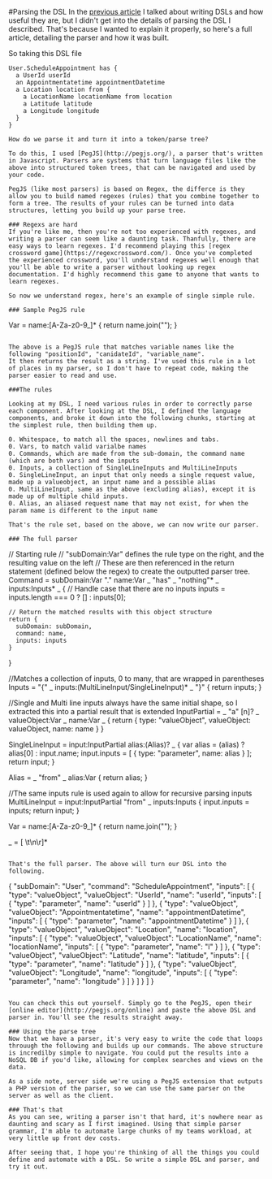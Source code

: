 
#Parsing the DSL
In the [previous article](https://github.com/barryosull/articles/blob/master/dsls/1.1.Write%20DSLs%20and%20code%20faster.md) I talked about writing DSLs and how useful they are, but I didn't get into the details of parsing the DSL I described. That's because I wanted to explain it properly, so here's a full article, detailing the parser and how it was built.

So taking this DSL file
```
User.ScheduleAppointment has { 
  a UserId userId 
  an Appointmentatetime appointmentDatetime
  a Location location from {
    a LocationName locationName from location
    a Latitude latitude
    a Longitude longitude
  }
}

How do we parse it and turn it into a token/parse tree?

To do this, I used [PegJS](http://pegjs.org/), a parser that's written in Javascript. Parsers are systems that turn language files like the above into structured token trees, that can be navigated and used by your code.

PegJS (like most parsers) is based on Regex, the differce is they allow you to build named regexes (rules) that you combine together to form a tree. The results of your rules can be turned into data structures, letting you build up your parse tree.

### Regexs are hard
If you're like me, then you're not too experienced with regexes, and writing a parser can seem like a daunting task. Thanfully, there are easy ways to learn regexes. I'd recommend playing this [regex crossword game](https://regexcrossword.com/). Once you've completed the experienced crossword, you'll understand regexes well enough that you'll be able to write a parser without looking up regex documentation. I'd highly recommend this game to anyone that wants to learn regexes.

So now we understand regex, here's an example of single simple rule.

### Sample PegJS rule
```
Var = name:[A-Za-z0-9_]*
	{
    return name.join("");
  }
```

The above is a PegJS rule that matches variable names like the following "positionId", "canidateId", "variable_name".
It then returns the result as a string. I've used this rule in a lot of places in my parser, so I don't have to repeat code, making the parser easier to read and use.

###The rules

Looking at my DSL, I need various rules in order to correctly parse each component. After looking at the DSL, I defined the language components, and broke it down into the following chunks, starting at the simplest rule, then building them up.

0. Whitespace, to match all the spaces, newlines and tabs.
0. Vars, to match valid varialbe names
0. Commands, which are made from the sub-domain, the command name (which are both vars) and the inputs
0. Inputs, a collection of SingleLineInputs and MultiLineInputs
0. SingleLineInput, an input that only needs a single request value, made up a valueobject, an input name and a possible alias
0. MultiLineInput, same as the above (excluding alias), except it is made up of multiple child inputs.
0. Alias, an aliased request name that may not exist, for when the param name is different to the input name

That's the rule set, based on the above, we can now write our parser.

### The full parser

```
// Starting rule
// "subDomain:Var" defines the rule type on the right, and the resulting value on the left
// These are then referenced in the return statement (defined below the regex) to create the outputted parser tree.
Command = subDomain:Var "." name:Var _ "has" _ "nothing"* _ inputs:Inputs* _
  {
    // Handle case that there are no inputs
    inputs = inputs.length === 0 ? [] : inputs[0];

    // Return the matched results with this object structure
    return {
      subDomain: subDomain,
      command: name,
      inputs: inputs
    }
  }
 
//Matches a collection of inputs, 0 to many, that are wrapped in parentheses
Inputs = "{" _ inputs:(MultiLineInput/SingleLineInput)* _ "}"
  {
    return inputs;
  }

//Single and Multi line inputs always have the same initial shape, so I extracted this into a partial result that is extended
InputPartial = _ "a" [n]? _ valueObject:Var _ name:Var _
  {
    return {
      type: "valueObject",
      valueObject: valueObject,
      name: name
    }
  }

SingleLineInput = input:InputPartial alias:(Alias)? _
  {
    var alias = (alias) ? alias[0] : input.name;
    input.inputs = [
      {
        type: "parameter",
        name: alias
      }	
    ];
    return input;
  }
    
Alias = _ "from" _ alias:Var 
  {
    return alias;
  }
  
//The same inputs rule is used again to allow for recursive parsing inputs
MultiLineInput = input:InputPartial "from" _ inputs:Inputs
  {
    input.inputs = inputs;
    return input;
  }

Var = name:[A-Za-z0-9_]*
  {
    return name.join("");
  }

_ = [ \t\n\r]*
```

That's the full parser. The above will turn our DSL into the following.

```
{
   "subDomain": "User",
   "command": "ScheduleAppointment",
   "inputs": [
      {
         "type": "valueObject",
         "valueObject": "UserId",
         "name": "userId",
         "inputs": [
            {
               "type": "parameter",
               "name": "userId"
            }
         ]
      },
      {
         "type": "valueObject",
         "valueObject": "Appointmentatetime",
         "name": "appointmentDatetime",
         "inputs": [
            {
               "type": "parameter",
               "name": "appointmentDatetime"
            }
         ]
      },
      {
         "type": "valueObject",
         "valueObject": "Location",
         "name": "location",
         "inputs": [
            {
               "type": "valueObject",
               "valueObject": "LocationName",
               "name": "locationName",
               "inputs": [
                  {
                     "type": "parameter",
                     "name": "l"
                  }
               ]
            },
            {
               "type": "valueObject",
               "valueObject": "Latitude",
               "name": "latitude",
               "inputs": [
                  {
                     "type": "parameter",
                     "name": "latitude"
                  }
               ]
            },
            {
               "type": "valueObject",
               "valueObject": "Longitude",
               "name": "longitude",
               "inputs": [
                  {
                     "type": "parameter",
                     "name": "longitude"
                  }
               ]
            }
         ]
      }
   ]
}
```

You can check this out yourself. Simply go to the PegJS, open their [online editor](http://pegjs.org/online) and paste the above DSL and parser in. You'll see the results straight away.

### Using the parse tree
Now that we have a parser, it's very easy to write the code that loops throuugh the following and builds up our commands. The above structure is incredilby simple to navigate. You could put the results into a NoSQL DB if you'd like, allowing for complex searches and views on the data.

As a side note, server side we're using a PegJS extension that outputs a PHP version of the parser, so we can use the same parser on the server as well as the client.

### That's that
As you can see, writing a parser isn't that hard, it's nowhere near as daunting and scary as I first imagined. Using that simple parser grammar, I'm able to automate large chunks of my teams workload, at very little up front dev costs.

After seeing that, I hope you're thinking of all the things you could define and automate with a DSL. So write a simple DSL and parser, and try it out.

